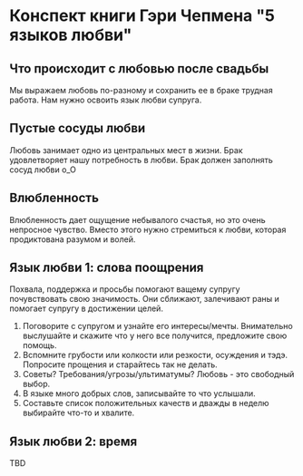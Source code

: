 # Конспект книги Гэри Чепмена "5 языков любви"

## Что происходит с любовью после свадьбы

Мы выражаем любовь по-разному и сохранить ее в браке трудная работа. Нам нужно освоить язык любви супруга.

## Пустые сосуды любви

Любовь занимает одно из центральных мест в жизни. Брак удовлетворяет нашу потребность в любви. Брак должен заполнять сосуд любви o_O

## Влюбленность

Влюбленность дает ощущение небывалого счастья, но это очень непросное чувство. Вместо этого нужно стремиться к любви, которая продиктована
разумом и волей. 

## Язык любви 1: слова поощрения

Похвала, поддержка и просьбы помогают ващему супругу почувствовать свою значимость. Они сближают, залечивают раны и помогает супругу
в достижении целей.

1.    Поговорите с супругом и узнайте его интересы/мечты. Внимательно выслушайте и скажите что у него все получится, предложите свою
помощь.
1.    Вспомните грубости или колкости или резкости, осуждения и тэдэ. Попросите прощения и старайтесь так не делать.
1.    Советы? Требования/угрозы/ультиматумы? Любовь - это свободный выбор. 
1.    В языке много добрых слов, записывайте то что услышали.
1.    Составьте список положительных качеств и дважды в неделю выбирайте что-то и хвалите.

## Язык любви 2: время

TBD
